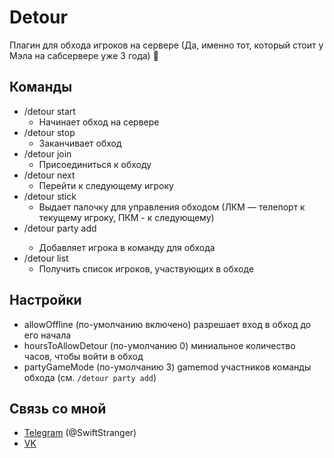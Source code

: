 # Detour
Плагин для обхода игроков на сервере (Да, именно тот, который стоит у Мэла на сабсервере уже 3 года) 🤹

## Команды
- /detour start
  - Начинает обход на сервере
- /detour stop
  - Заканчивает обход
- /detour join
  - Присоединиться к обходу
- /detour next
  - Перейти к следующему игроку
- /detour stick
  - Выдает палочку для управления обходом (ЛКМ — телепорт к текущему игроку, ПКМ - к следующему)
- /detour party add <username>
  - Добавляет игрока в команду для обхода
- /detour list
  - Получить список игроков, участвующих в обходе

## Настройки

- allowOffline (по-умолчанию включено) разрешает вход в обход до его начала
- hoursToAllowDetour (по-умолчанию 0) миниальное количество часов, чтобы войти в обход
- partyGameMode (по-умолчанию 3) gamemod участников команды обхода (см. ```/detour party add```)
  
## Связь со мной

* [Telegram](https://t.me/swiftstranger) (@SwiftStranger)
* [VK](https://vk.com/iosif_p)
